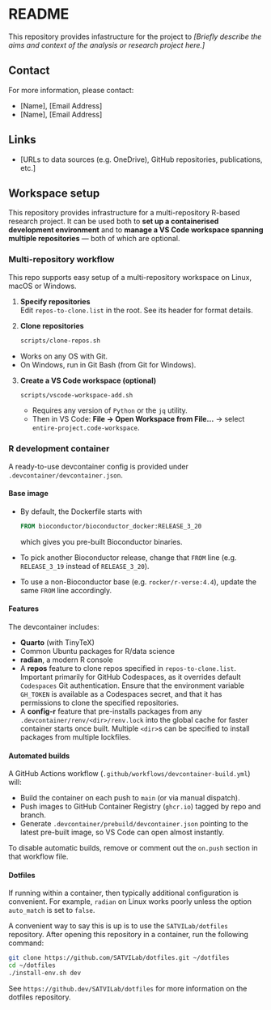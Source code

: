 # README

This repository provides infastructure for the project to _[Briefly describe the aims and context of the analysis or research project here.]_

## Contact

For more information, please contact:  
- [Name], [Email Address]  
- [Name], [Email Address]

## Links

- [URLs to data sources (e.g. OneDrive), GitHub repositories, publications, etc.]

## Workspace setup

This repository provides infrastructure for a multi-repository R-based research project.
It can be used both to **set up a containerised development environment** and to **manage a VS Code workspace spanning multiple repositories** — both of which are optional.

<!--

You may use this repository:

- as part of an existing project, to quickly reproduce or continue analysis, or  
- as a starting point for new projects with similar infrastructure needs.

!-->

### Multi-repository workflow

This repo supports easy setup of a multi-repository workspace on Linux, macOS or Windows.

1. **Specify repositories**  
   Edit `repos-to-clone.list` in the root. See its header for format details.

2. **Clone repositories**  
   ```bash
   scripts/clone-repos.sh
   ```

  * Works on any OS with Git.
  * On Windows, run in Git Bash (from Git for Windows).

3. **Create a VS Code workspace (optional)**

   ```bash
   scripts/vscode-workspace-add.sh
   ```

   * Requires any version of `Python` or the `jq` utility.
   * Then in VS Code: **File → Open Workspace from File…** → select `entire-project.code-workspace`.

### R development container

A ready-to-use devcontainer config is provided under `.devcontainer/devcontainer.json`.

#### Base image

* By default, the Dockerfile starts with

  ```dockerfile
  FROM bioconductor/bioconductor_docker:RELEASE_3_20
  ```

  which gives you pre-built Bioconductor binaries.
* To pick another Bioconductor release, change that `FROM` line (e.g. `RELEASE_3_19` instead of `RELEASE_3_20`).
* To use a non-Bioconductor base (e.g. `rocker/r-verse:4.4`), update the same `FROM` line accordingly.

#### Features

The devcontainer includes:

* **Quarto** (with TinyTeX)
* Common Ubuntu packages for R/data science
* **radian**, a modern R console
* A **repos** feature to clone repos specified in `repos-to-clone.list`. Important primarily for GitHub Codespaces, as it overrides default `Codespaces` Git authentication. Ensure that the environment variable `GH_TOKEN` is available as a Codespaces secret, and that it has permissions to clone the specified repositories.
* A **config-r** feature that pre-installs packages from any `.devcontainer/renv/<dir>/renv.lock` into the global cache for faster container starts once built. Multiple `<dir>`s can be specified to install packages from multiple lockfiles.

#### Automated builds

A GitHub Actions workflow (`.github/workflows/devcontainer-build.yml`) will:

* Build the container on each push to `main` (or via manual dispatch).
* Push images to GitHub Container Registry (`ghcr.io`) tagged by repo and branch.
* Generate `.devcontainer/prebuild/devcontainer.json` pointing to the latest pre-built image, so VS Code can open almost instantly.

To disable automatic builds, remove or comment out the `on.push` section in that workflow file.

#### Dotfiles

If running within a container, then typically additional configuration is convenient.
For example, `radian` on Linux works poorly unless the option `auto_match` is set to `false`.

A convenient way to say this is up is to use the `SATVILab/dotfiles` repository.
After opening this repository in a container, run the following command:

```bash
git clone https://github.com/SATVILab/dotfiles.git ~/dotfiles
cd ~/dotfiles
./install-env.sh dev
```

See `https://github.dev/SATVILab/dotfiles` for more information on the dotfiles repository.
